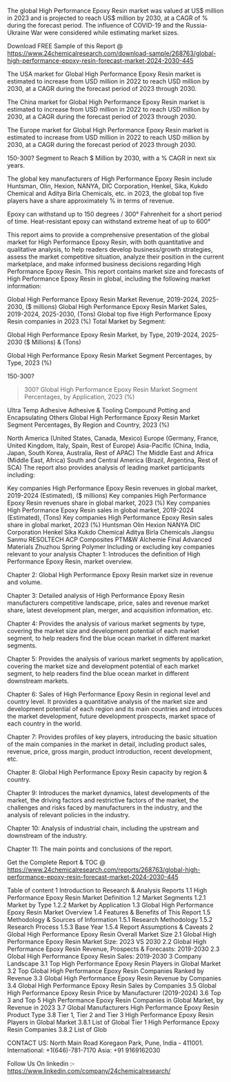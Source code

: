The global High Performance Epoxy Resin market was valued at US$ million in 2023 and is projected to reach US$ million by 2030, at a CAGR of % during the forecast period. The influence of COVID-19 and the Russia-Ukraine War were considered while estimating market sizes.

Download FREE Sample of this Report @ https://www.24chemicalresearch.com/download-sample/268763/global-high-performance-epoxy-resin-forecast-market-2024-2030-445

The USA market for Global High Performance Epoxy Resin market is estimated to increase from USD million in 2022 to reach USD million by 2030, at a CAGR during the forecast period of 2023 through 2030.

The China market for Global High Performance Epoxy Resin market is estimated to increase from USD million in 2022 to reach USD million by 2030, at a CAGR during the forecast period of 2023 through 2030.

The Europe market for Global High Performance Epoxy Resin market is estimated to increase from USD million in 2022 to reach USD million by 2030, at a CAGR during the forecast period of 2023 through 2030.

150-300? Segment to Reach $ Million by 2030, with a % CAGR in next six years.

The global key manufacturers of High Performance Epoxy Resin include Huntsman, Olin, Hexion, NANYA, DIC Corporation, Henkel, Sika, Kukdo Chemical and Aditya Birla Chemicals, etc. in 2023, the global top five players have a share approximately % in terms of revenue.

Epoxy can withstand up to 150 degrees / 300° Fahrenheit for a short period of time. Heat-resistant epoxy can withstand extreme heat of up to 600° 

This report aims to provide a comprehensive presentation of the global market for High Performance Epoxy Resin, with both quantitative and qualitative analysis, to help readers develop business/growth strategies, assess the market competitive situation, analyze their position in the current marketplace, and make informed business decisions regarding High Performance Epoxy Resin. This report contains market size and forecasts of High Performance Epoxy Resin in global, including the following market information:

Global High Performance Epoxy Resin Market Revenue, 2019-2024, 2025-2030, ($ millions)
Global High Performance Epoxy Resin Market Sales, 2019-2024, 2025-2030, (Tons)
Global top five High Performance Epoxy Resin companies in 2023 (%)
Total Market by Segment:

Global High Performance Epoxy Resin Market, by Type, 2019-2024, 2025-2030 ($ Millions) & (Tons)

Global High Performance Epoxy Resin Market Segment Percentages, by Type, 2023 (%)

150-300?
>300?
Global High Performance Epoxy Resin Market Segment Percentages, by Application, 2023 (%)

Ultra Temp Adhesive
Adhesive & Tooling Compound
Potting and Encapsulating
Others
Global High Performance Epoxy Resin Market Segment Percentages, By Region and Country, 2023 (%)

North America (United States, Canada, Mexico)
Europe (Germany, France, United Kingdom, Italy, Spain, Rest of Europe)
Asia-Pacific (China, India, Japan, South Korea, Australia, Rest of APAC)
The Middle East and Africa (Middle East, Africa)
South and Central America (Brazil, Argentina, Rest of SCA)
The report also provides analysis of leading market participants including:

Key companies High Performance Epoxy Resin revenues in global market, 2019-2024 (Estimated), ($ millions)
Key companies High Performance Epoxy Resin revenues share in global market, 2023 (%)
Key companies High Performance Epoxy Resin sales in global market, 2019-2024 (Estimated), (Tons)
Key companies High Performance Epoxy Resin sales share in global market, 2023 (%)
Huntsman
Olin
Hexion
NANYA
DIC Corporation
Henkel
Sika
Kukdo Chemical
Aditya Birla Chemicals
Jiangsu Sanmu
RESOLTECH
ACP Composites
PTM&W
Alchemie
Final Advanced Materials
Zhuzhou Spring Polymer
Including or excluding key companies relevant to your analysis
Chapter 1: Introduces the definition of High Performance Epoxy Resin, market overview.

Chapter 2: Global High Performance Epoxy Resin market size in revenue and volume.

Chapter 3: Detailed analysis of High Performance Epoxy Resin manufacturers competitive landscape, price, sales and revenue market share, latest development plan, merger, and acquisition information, etc.

Chapter 4: Provides the analysis of various market segments by type, covering the market size and development potential of each market segment, to help readers find the blue ocean market in different market segments.

Chapter 5: Provides the analysis of various market segments by application, covering the market size and development potential of each market segment, to help readers find the blue ocean market in different downstream markets.

Chapter 6: Sales of High Performance Epoxy Resin in regional level and country level. It provides a quantitative analysis of the market size and development potential of each region and its main countries and introduces the market development, future development prospects, market space of each country in the world.

Chapter 7: Provides profiles of key players, introducing the basic situation of the main companies in the market in detail, including product sales, revenue, price, gross margin, product introduction, recent development, etc.

Chapter 8: Global High Performance Epoxy Resin capacity by region & country.

Chapter 9: Introduces the market dynamics, latest developments of the market, the driving factors and restrictive factors of the market, the challenges and risks faced by manufacturers in the industry, and the analysis of relevant policies in the industry.

Chapter 10: Analysis of industrial chain, including the upstream and downstream of the industry.

Chapter 11: The main points and conclusions of the report.

Get the Complete Report & TOC @ https://www.24chemicalresearch.com/reports/268763/global-high-performance-epoxy-resin-forecast-market-2024-2030-445

Table of content
1 Introduction to Research & Analysis Reports
1.1 High Performance Epoxy Resin Market Definition
1.2 Market Segments
1.2.1 Market by Type
1.2.2 Market by Application
1.3 Global High Performance Epoxy Resin Market Overview
1.4 Features & Benefits of This Report
1.5 Methodology & Sources of Information
1.5.1 Research Methodology
1.5.2 Research Process
1.5.3 Base Year
1.5.4 Report Assumptions & Caveats
2 Global High Performance Epoxy Resin Overall Market Size
2.1 Global High Performance Epoxy Resin Market Size: 2023 VS 2030
2.2 Global High Performance Epoxy Resin Revenue, Prospects & Forecasts: 2019-2030
2.3 Global High Performance Epoxy Resin Sales: 2019-2030
3 Company Landscape
3.1 Top High Performance Epoxy Resin Players in Global Market
3.2 Top Global High Performance Epoxy Resin Companies Ranked by Revenue
3.3 Global High Performance Epoxy Resin Revenue by Companies
3.4 Global High Performance Epoxy Resin Sales by Companies
3.5 Global High Performance Epoxy Resin Price by Manufacturer (2019-2024)
3.6 Top 3 and Top 5 High Performance Epoxy Resin Companies in Global Market, by Revenue in 2023
3.7 Global Manufacturers High Performance Epoxy Resin Product Type
3.8 Tier 1, Tier 2 and Tier 3 High Performance Epoxy Resin Players in Global Market
3.8.1 List of Global Tier 1 High Performance Epoxy Resin Companies
3.8.2 List of Glob

CONTACT US:
North Main Road Koregaon Park, Pune, India - 411001.
International: +1(646)-781-7170
Asia: +91 9169162030

Follow Us On linkedin :- https://www.linkedin.com/company/24chemicalresearch/
